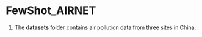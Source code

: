 # FewShot_AIRNET

1. The **datasets** folder contains air pollution data from three sites in China.
 
